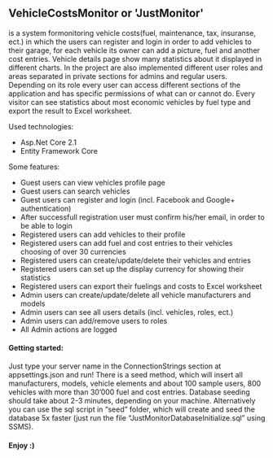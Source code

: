 ## VehicleCostsMonitor  or 'JustMonitor'
is a system formonitoring vehicle costs(fuel, maintenance, tax, insuranse, ect.) in which the users can register and login in order to add vehicles to their garage, for each vehicle its owner can add a picture, fuel and another cost entries. Vehicle details page show many statistics about it displayed in different charts. In the project are also implemented different user roles and areas separated in private sections for admins and regular users. Depending on its role every user can access different sections of the application and has
specific permissions of what can or cannot do. Every visitor can see statistics about most economic vehicles by fuel type and export the result to Excel worksheet.


Used technologies:
- Asp.Net Core 2.1
- Entity Framework Core

Some features:
- Guest users can view vehicles profile page
- Guest users can search vehicles
- Guest users can register and login (incl. Facebook and Google+ authentication)
- After successfull registration user must confirm his/her email, in order to be able to login
- Registered users can add vehicles to their profile
- Registered users can add fuel and cost entries to their vehicles choosing of over 30 currencies
- Registered users can create/update/delete their vehicles and entries
- Registered users can set up the display currency for showing their statistics
- Registered users can export their fuelings and costs to Excel worksheet
- Admin users can create/update/delete all vehicle manufacturers and models
- Admin users can see all users details (incl. vehicles, roles, ect.)
- Admin users can add/remove users to roles
- All Admin actions are logged

#### Getting started:
Just type your server name in the ConnectionStrings section at appsettings.json and run! There is a seed method, which will insert all manufacturers, models, vehicle elements and about 100 sample users, 800 vehicles with more than 30’000 fuel and cost entries. Database seeding should take about 2-3 minutes, depending on your machine. Alternatively you can use the sql script in “seed” folder, which will create and seed the database 5x faster (just run the file “JustMonitorDatabaseInitialize.sql” using SSMS).

#### Enjoy :)
